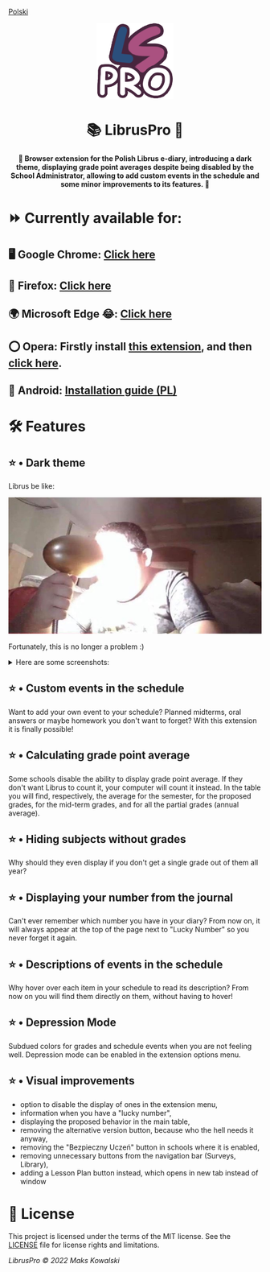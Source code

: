 [Polski](README.md)
<p align="center">
  <a href="https://github.com/kasrow12/LibrusPro">
    <img src="img/icon.png" alt="Logo" width="30%" height="30%">
  </a>
  <h1 align="center">📚 LibrusPro 🎉</h1>
  <h4 align="center">💠 Browser extension for the Polish Librus e-diary, introducing a dark theme, displaying grade point averages despite being disabled by the School Administrator, allowing to add custom events in the schedule and some minor improvements to its features. 💠</h4>
</p>

# ⏩ Currently available for:
## 🖥 Google Chrome: <a href="https://chrome.google.com/webstore/detail/libruspro/hoceldjnkcboafconokadmmbijbegdkf">Click here</a>
## 🦊 Firefox: <a href="https://addons.mozilla.org/en-US/firefox/addon/libruspro/">Click here</a>
## 🌍 Microsoft Edge 😂: <a href="https://microsoftedge.microsoft.com/addons/detail/libruspro/bijfjkaobehfdealffkgiljlmbjmmgpm">Click here</a>
## ⭕ Opera: Firstly install <a href="https://addons.opera.com/en/extensions/details/install-chrome-extensions/">this extension</a>, and then <a href="https://chrome.google.com/webstore/detail/libruspro/hoceldjnkcboafconokadmmbijbegdkf">click here</a>.
## 📱 Android: <a href="https://github.com/kasrow12/LibrusPro/blob/master/docs/LibrusPro%20-%20wersja%20mobilna.pdf">Installation guide (PL)</a>


# 🛠 Features

## ⭐️ • Dark theme
Librus be like:

![Light theme meme](docs/lightThemeMeme.jpg?raw=true)

Fortunately, this is no longer a problem :)
<details>
  <summary>Here are some screenshots:</summary>

![Dark theme 1](docs/librusPro_1.png?raw=true)
![Dark theme 2](docs/librusPro_2.png?raw=true)
![Dark theme 3](docs/librusPro_3.png?raw=true)
![Dark theme 4](docs/librusPro_4.png?raw=true)
![Dark theme 5](docs/librusPro_5.png?raw=true)
</details>

## ⭐️ • Custom events in the schedule
Want to add your own event to your schedule? Planned midterms, oral answers or maybe homework you don't want to forget? With this extension it is finally possible!

## ⭐️ • Calculating grade point average
Some schools disable the ability to display grade point average. If they don't want Librus to count it, your computer will count it instead. In the table you will find, respectively, the average for the semester, for the proposed grades, for the mid-term grades, and for all the partial grades (annual average).

## ⭐️ • Hiding subjects without grades
Why should they even display if you don't get a single grade out of them all year?

## ⭐️ • Displaying your number from the journal
Can't ever remember which number you have in your diary? From now on, it will always appear at the top of the page next to "Lucky Number" so you never forget it again.

## ⭐️ • Descriptions of events in the schedule
Why hover over each item in your schedule to read its description? From now on you will find them directly on them, without having to hover!

## ⭐️ • Depression Mode
Subdued colors for grades and schedule events when you are not feeling well. Depression mode can be enabled in the extension options menu.

## ⭐️ • Visual improvements
- option to disable the display of ones in the extension menu,
- information when you have a "lucky number",
- displaying the proposed behavior in the main table,
- removing the alternative version button, because who the hell needs it anyway,
- removing the "Bezpieczny Uczeń" button in schools where it is enabled,
- removing unnecessary buttons from the navigation bar (Surveys, Library),
- adding a Lesson Plan button instead, which opens in new tab instead of window

# 🧷 License
This project is licensed under the terms of the MIT license. See the [LICENSE](LICENSE) file for license rights and limitations.

<i>LibrusPro © 2022 Maks Kowalski</i>
